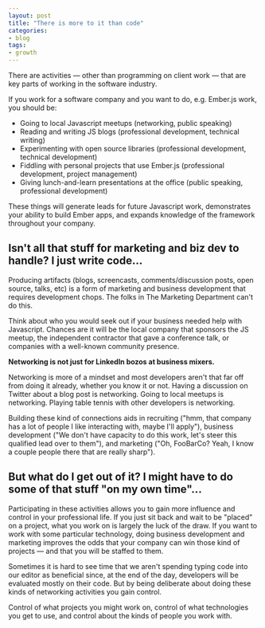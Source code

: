 ```yaml
---
layout: post
title: "There is more to it than code"
categories:
- blog
tags:
- growth
---
```


There are activities &mdash; other than programming on client work &mdash; that are key parts of
working in the software industry.

If you work for a software company and you want to do, e.g. Ember.js work, you should be:

* Going to local Javascript meetups (networking, public speaking)
* Reading and writing JS blogs (professional development, technical writing)
* Experimenting with open source libraries (professional development, technical development)
* Fiddling with personal projects that use Ember.js (professional development, project management)
* Giving lunch-and-learn presentations at the office (public speaking, professional development)

These things will generate leads for future Javascript work, demonstrates your ability to build
Ember apps, and expands knowledge of the framework throughout your company.

## Isn't all that stuff for marketing and biz dev to handle? I just write code...

Producing artifacts (blogs, screencasts, comments/discussion posts, open source, talks, etc) is a 
form of marketing and business development that requires development chops. The folks in The
Marketing Department can't do this.

Think about who you would seek out if your business needed help with Javascript. Chances are it will 
be the local company that sponsors the JS meetup, the independent contractor that gave a 
conference talk, or companies with a well-known community presence.

**Networking is not just for LinkedIn bozos at business mixers.** 

Networking is more of a mindset and most developers aren't that far off from doing it already, 
whether you know it or not. Having a discussion on Twitter about a blog post is networking. Going 
to local meetups is networking. Playing table tennis with other developers is networking. 

Building these kind of connections aids in recruiting ("hmm, that company 
has a lot of people I like interacting with, maybe I'll apply"), business development ("We don't 
have capacity to do this work, let's steer this qualified lead over to them"), and marketing ("Oh, 
FooBarCo? Yeah, I know a couple people there that are really sharp").

## But what do I get out of it? I might have to do some of that stuff "on my own time"...

Participating in these activities allows you to gain more influence and control in your 
professional life. If you just sit back and wait to be "placed" on a project, what you work on is 
largely the luck of the draw. If you want to work with some particular technology, doing business 
development and marketing improves the odds that your company can win those kind of projects &mdash;
and that you will be staffed to them.

Sometimes it is hard to see time that we aren't spending typing code into our editor as beneficial
since, at the end of the day, developers will be evaluated mostly on their code. But by being 
deliberate about doing these kinds of networking activities you gain control. 

Control of what projects you might work on, control of what technologies you get to use, and control 
about the kinds of people you work with.